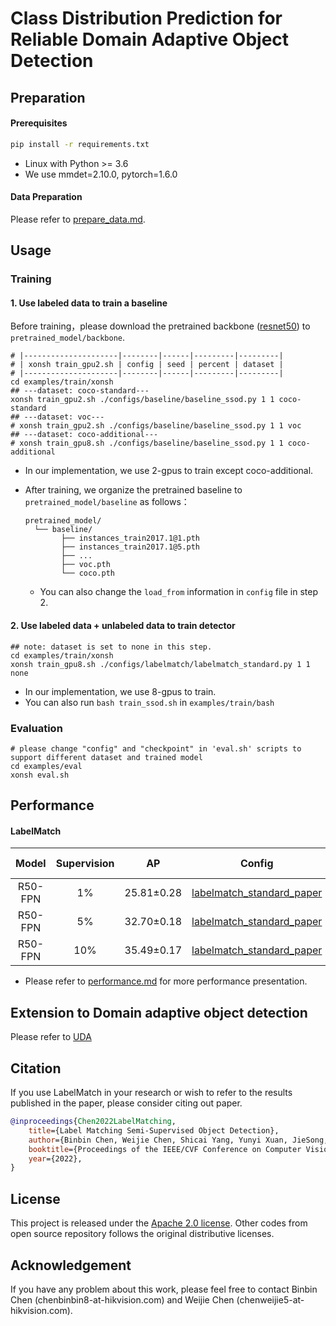 # Class Distribution Prediction for Reliable Domain Adaptive Object Detection

## Preparation

#### Prerequisites

```bash
pip install -r requirements.txt
```

- Linux with Python >= 3.6
- We use mmdet=2.10.0, pytorch=1.6.0

#### Data Preparation

Please refer to [prepare_data.md](./docs/prepare_data.md).

## Usage

### Training

#### 1. Use labeled data to train a baseline

Before training，please download the pretrained backbone ([resnet50](https://download.pytorch.org/models/resnet50-19c8e357.pth)) to `pretrained_model/backbone`.

```shell
# |---------------------|--------|------|---------|---------|
# | xonsh train_gpu2.sh | config | seed | percent | dataset |
# |---------------------|--------|------|---------|---------|
cd examples/train/xonsh
## ---dataset: coco-standard---
xonsh train_gpu2.sh ./configs/baseline/baseline_ssod.py 1 1 coco-standard
## ---dataset: voc---
# xonsh train_gpu2.sh ./configs/baseline/baseline_ssod.py 1 1 voc
## ---dataset: coco-additional---
# xonsh train_gpu8.sh ./configs/baseline/baseline_ssod.py 1 1 coco-additional
```

- In our implementation, we use 2-gpus to train except coco-additional.

- After training, we organize the pretrained baseline to `pretrained_model/baseline` as follows：

  ```shell
  pretrained_model/
  	└── baseline/
          ├── instances_train2017.1@1.pth
          ├── instances_train2017.1@5.pth
          ├── ...
          ├── voc.pth
          └── coco.pth
  ```

  - You can also change the `load_from` information in `config` file in step 2.

#### 2. Use labeled data + unlabeled data to train detector

```shell
## note: dataset is set to none in this step.
cd examples/train/xonsh
xonsh train_gpu8.sh ./configs/labelmatch/labelmatch_standard.py 1 1 none
```

- In our implementation, we use 8-gpus to train.
- You can also run `bash train_ssod.sh` in `examples/train/bash`

### Evaluation

```shell
# please change "config" and "checkpoint" in 'eval.sh' scripts to support different dataset and trained model
cd examples/eval
xonsh eval.sh
```

## Performance

#### LabelMatch

| Model   | Supervision | AP   | Config | Model Weights |
| :-------: | :-----------: | :--: | :-----------: | ------------- |
| R50-FPN | 1%          | 25.81±0.28 | [labelmatch_standard_paper](./configs/labelmatch/labelmatch_standard_paper.py) | [To-Be-Released]() |
| R50-FPN | 5% | 32.70±0.18 | [labelmatch_standard_paper](./configs/labelmatch/labelmatch_standard_paper.py) | [To-Be-Released]() |
| R50-FPN | 10% | 35.49±0.17 | [labelmatch_standard_paper](./configs/labelmatch/labelmatch_standard_paper.py) | [To-Be-Released]() |

- Please refer to [performance.md](./docs/performance.md) for more performance presentation.

## Extension to Domain adaptive object detection

Please refer to [UDA](./docs/domain_adaption.md)

## Citation

If you use LabelMatch in your research or wish to refer to the results published in the paper, please consider citing out paper.

```BibTeX
@inproceedings{Chen2022LabelMatching,
    title={Label Matching Semi-Supervised Object Detection},
    author={Binbin Chen, Weijie Chen, Shicai Yang, Yunyi Xuan, JieSong, Di Xie, Shiliang Pu, Mingli Song, Yueting Zhuang.},
    booktitle={Proceedings of the IEEE/CVF Conference on Computer Vision and Pattern Recognition},
    year={2022},
}
```

## License

This project is released under the [Apache 2.0 license](./LICENSE). Other codes from open source repository follows the original distributive licenses.

## Acknowledgement

If you have any problem about this work, please feel free to contact Binbin Chen (chenbinbin8-at-hikvision.com) and Weijie Chen (chenweijie5-at-hikvision.com).

